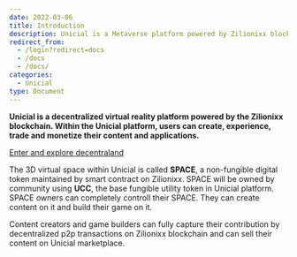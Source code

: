```yaml
---
date: 2022-03-06
title: Introduction
description: Unicial is a Metaverse platform powered by Zilionixx blockchain.
redirect_from:
  - /login?redirect=docs
  - /docs
  - /docs/
categories:
  - Unicial
type: Document
---
```


**Unicial is a decentralized virtual reality platform powered by the Zilionixx blockchain. Within the Unicial platform, users can create, experience, trade and monetize their content and applications.**

[Enter and explore decentraland](https://play.unicial.org)

The 3D virtual space within Unicial is called **SPACE**, a non-fungible digital token maintained by smart contract on Zilionixx. SPACE will be owned by community using **UCC**, the base fungible utility token in Unicial platform. SPACE owners can completely controll their SPACE. They can create content on it and build their game on it.

Content creators and game builders can fully capture their contribution by decentralized p2p transactions on Zilionixx blockchain and can sell their content on Unicial marketplace.
